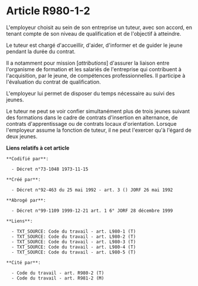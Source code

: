 # Article R980-1-2

L'employeur choisit au sein de son entreprise un tuteur, avec son accord, en tenant compte de son niveau de qualification et
de l'objectif à atteindre.

Le tuteur est chargé d'accueillir, d'aider, d'informer et de guider le jeune pendant la durée du contrat.

Il a notamment pour mission [*attributions*] d'assurer la liaison entre l'organisme de formation et les salariés de
l'entreprise qui contribuent à l'acquisition, par le jeune, de compétences professionnelles. Il participe à l'évaluation du
contrat de qualification.

L'employeur lui permet de disposer du temps nécessaire au suivi des jeunes.

Le tuteur ne peut se voir confier simultanément plus de trois jeunes suivant des formations dans le cadre de contrats
d'insertion en alternance, de contrats d'apprentissage ou de contrats locaux d'orientation. Lorsque l'employeur assume la
fonction de tuteur, il ne peut l'exercer qu'à l'égard de deux jeunes.

**Liens relatifs à cet article**

	**Codifié par**:

	  - Décret n°73-1048 1973-11-15

	**Créé par**:

	  - Décret n°92-463 du 25 mai 1992 - art. 3 () JORF 26 mai 1992

	**Abrogé par**:

	  - Décret n°99-1109 1999-12-21 art. 1 6° JORF 28 décembre 1999

	**Liens**:

	  - TXT_SOURCE: Code du travail - art. L980-1 (T)
	  - TXT_SOURCE: Code du travail - art. L980-2 (T)
	  - TXT_SOURCE: Code du travail - art. L980-3 (T)
	  - TXT_SOURCE: Code du travail - art. L980-4 (T)
	  - TXT_SOURCE: Code du travail - art. L980-5 (T)

	**Cité par**:

	  - Code du travail - art. R980-2 (T)
	  - Code du travail - art. R981-2 (M)
